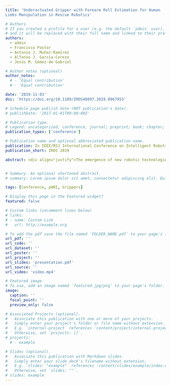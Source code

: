 ```yaml
---
title: 'Underactuated Gripper with Forearm Roll Estimation for Human
Limbs Manipulation in Rescue Robotics'

# Authors
# If you created a profile for a user (e.g. the default `admin` user), write the username (folder name) here
# and it will be replaced with their full name and linked to their profile.
authors:
  - admin
  - Francisco Pastor
  - Antonio J. Muñoz-Ramírez
  - Alfonso J. García-Cerezo
  - Jesús M. Gómez-de-Gabriel

# Author notes (optional)
author_notes:
  # - 'Equal contribution'
  # - 'Equal contribution'

date: '2019-11-03'
doi: 'https://doi.org/10.1109/IROS40897.2019.8967953'

# Schedule page publish date (NOT publication's date).
# publishDate: '2017-01-01T00:00:00Z'

# Publication type.
# Legend: uncategorized, conference, journal; preprint; book; chapter; thesis; patent
publication_types: ['conference']

# Publication name and optional abbreviated publication name.
publication: In IEEE/RSJ International Conference on Intelligent Robots and Systems (IROS) 2019
publication_short: IROS 2019

abstract: <div align="justify">The emergence of new robotic technologies such as compliant control and soft robotics, has contributed to safe physical Human-Robot Interaction (pHRI) mainly for assistive applications. However, a robot capable of directly manipulating the human body, which is key for the implementation of autonomous rescue robots, has not been developed so far. In this paper, the development of a gripper and methods for the robotic manipulation of a laying victim’s forearm, initiated by the robot is addressed, and validated based on experimental results. An underactuated gripper with added proprioceptive sensors has been designed, with environment sensing and tactile recognition capabilities. This method provides a stable grasping of a human forearm that lays on a surface and is capable of estimating the roll angle of the grasped arm for precise location and safe manipulation. The roll-angle estimation method is based on Machine Learning and has been trained with experimental data obtained from experiments with human volunteers. The resulting method provides robust and precise grasping, tolerant to location inaccuracy with inexpensive sensors. This is one of the very first works on the robotic human-body manipulation.</div>


# Summary. An optional shortened abstract.
# summary: Lorem ipsum dolor sit amet, consectetur adipiscing elit. Duis posuere tellus ac convallis placerat. Proin tincidunt magna sed ex sollicitudin condimentum.

tags: [Conference, pHRI, Grippers]

# Display this page in the Featured widget?
featured: false

# Custom links (uncomment lines below)
# links:
# - name: Custom Link
#   url: http://example.org

# To add the pdf save the file named `FOLDER_NAME.pdf` to your page's folder.
url_pdf: ''
url_code: ''
url_dataset: ''
url_poster: ''
url_project: ''
url_slides: 'presentation.pdf'
url_source: ''
url_video: 'video.mp4'

# Featured image
# To use, add an image named `featured.jpg/png` to your page's folder.
image:
  caption: ''
  focal_point: ''
  preview_only: false

# Associated Projects (optional).
#   Associate this publication with one or more of your projects.
#   Simply enter your project's folder or file name without extension.
#   E.g. `internal-project` references `content/project/internal-project/index.md`.
#   Otherwise, set `projects: []`.
# projects:
  # - example

# Slides (optional).
#   Associate this publication with Markdown slides.
#   Simply enter your slide deck's filename without extension.
#   E.g. `slides: "example"` references `content/slides/example/index.md`.
#   Otherwise, set `slides: ""`.
# slides: example
---
```


<!-- {{% callout note %}}
Click the _Cite_ button above to demo the feature to enable visitors to import publication metadata into their reference management software.
{{% /callout %}}

{{% callout note %}}
Create your slides in Markdown - click the _Slides_ button to check out the example.
{{% /callout %}}

Supplementary notes can be added here, including [code, math, and images](https://wowchemy.com/docs/writing-markdown-latex/). -->
